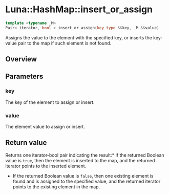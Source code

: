 # Luna::HashMap::insert_or_assign

```c++
template <typename _M>
Pair< iterator, bool > insert_or_assign(key_type &&key, _M &&value)
```

Assigns the value to the element with the specified key, or inserts the key-value pair to the map if such element is not found. 

## Overview


## Parameters
### key
The key of the element to assign or insert. 

### value
The element value to assign or insert. 

## Return value
Returns one iterator-bool pair indicating the result:* If the returned Boolean value is `true`, then the element is inserted to the map, and the returned iterator points to the inserted element.

* If the returned Boolean value is `false`, then one existing element is found and is assigned to the specified value, and the returned iterator points to the existing element in the map. 

